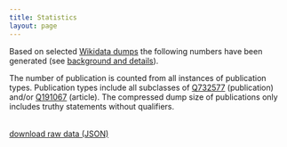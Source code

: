 ```yaml
---
title: Statistics
layout: page
---
```


Based on selected [Wikidata dumps](https://www.wikidata.org/wiki/Wikidata:Database_download) the following numbers have been generated (see [background and details](https://github.com/wikicite/wikicite-data#readme)).

The number of publication is counted from all instances of publication types. Publication types include all subclasses of [Q732577](http://www.wikidata.org/entity/Q732577) (publication) and/or [Q191067](http://www.wikidata.org/entity/Q191067) (article). The compressed dump size of publications only includes truthy statements without qualifiers.

<table class="table display" id="wikicite-data-stats"></table>

<canvas id="stats-chart"></canvas>

[download raw data (JSON)](https://github.com/wikicite/wikicite-data/blob/master/stats.json)
